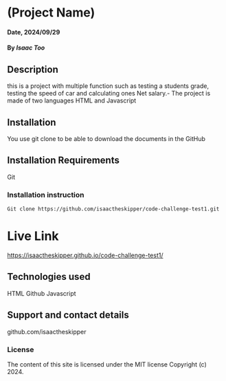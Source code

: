 # (Project Name)

#### Date, 2024/09/29

#### By *Isaac Too*

## Description
this is a project with multiple function such as testing a students grade, testing the speed of car and calculating ones Net salary.- The project is made of two languages HTML and Javascript

## Installation
You use git clone to be able to download the documents in the GitHub

## Installation Requirements
Git

### Installation instruction
```
Git clone https://github.com/isaactheskipper/code-challenge-test1.git
```

# Live Link
https://isaactheskipper.github.io/code-challenge-test1/
## Technologies used
HTML
Github
Javascript

## Support and contact details
github.com/isaactheskipper

### License
The content of this site is licensed under the MIT license
Copyright (c) 2024.
